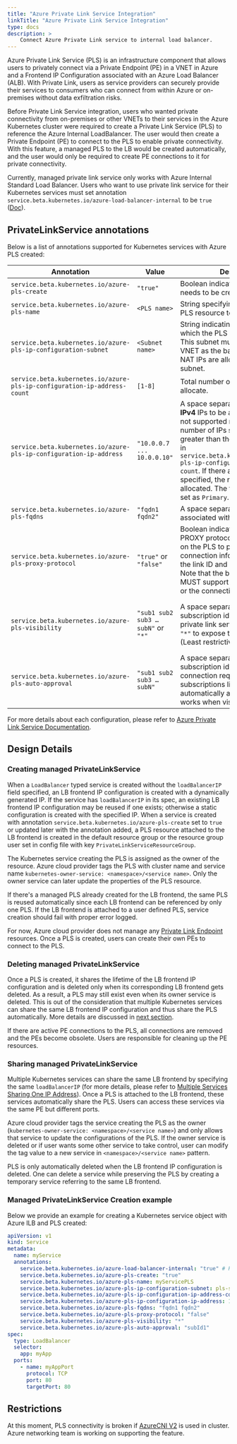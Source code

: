 ```yaml
---
title: "Azure Private Link Service Integration"
linkTitle: "Azure Private Link Service Integration"
type: docs
description: >
    Connect Azure Private Link service to internal load balancer.
---
```


Azure Private Link Service (PLS) is an infrastructure component that allows users to privately connect via a Private Endpoint (PE) in a VNET in Azure and a Frontend IP Configuration associated with an Azure Load Balancer (ALB). With Private Link, users as service providers can securely provide their services to consumers who can connect from within Azure or on-premises without data exfiltration risks. 

Before Private Link Service integration, users who wanted private connectivity from on-premises or other VNETs to their services in the Azure Kubernetes cluster were required to create a Private Link Service (PLS) to reference the Azure Internal LoadBalancer. The user would then create a Private Endpoint (PE) to connect to the PLS to enable private connectivity. With this feature, a managed PLS to the LB would be created automatically, and the user would only be required to create PE connections to it for private connectivity. 

Currently, managed private link service only works with Azure Internal Standard Load Balancer. Users who want to use private link service for their Kubernetes services must set annotation `service.beta.kubernetes.io/azure-load-balancer-internal` to be `true` ([Doc](../loadbalancer)).

## PrivateLinkService annotations

Below is a list of annotations supported for Kubernetes services with Azure PLS created:

| Annotation | Value | Description | Required | Default |
| ------------------------------------------------------------------------ | ---------------------------------- | ------------------------------------------------------------ |------|------|
| `service.beta.kubernetes.io/azure-pls-create`                            | `"true"`                           | Boolean indicating whether a PLS needs to be created. | Required | |
| `service.beta.kubernetes.io/azure-pls-name`                              | `<PLS name>`                       | String specifying the name of the PLS resource to be created. | Optional | `"pls-<LB frontend config name>"` |
| `service.beta.kubernetes.io/azure-pls-ip-configuration-subnet`           |`<Subnet name>`                     | String indicating the subnet to which the PLS will be deployed. This subnet must exist in the same VNET as the backend pool. PLS NAT IPs are allocated within this subnet. | Optional | If `service.beta.kubernetes.io/azure-load-balancer-internal-subnet`, this LB subnet is used. Otherwise, the default subnet from config file is used. |
| `service.beta.kubernetes.io/azure-pls-ip-configuration-ip-address-count` | `[1-8]`                            | Total number of private NAT IPs to allocate. | Optional | 1 |
| `service.beta.kubernetes.io/azure-pls-ip-configuration-ip-address`       | `"10.0.0.7 ... 10.0.0.10"`         | A space separated list of static **IPv4** IPs to be allocated. (IPv6 is not supported right now.) Total number of IPs should not be greater than the ip count specifed in `service.beta.kubernetes.io/azure-pls-ip-configuration-ip-address-count`. If there are fewer IPs specified, the rest are dynamically allocated. The first IP in the list is set as `Primary`. |  Optional | All IPs are dynamically allocated. |
| `service.beta.kubernetes.io/azure-pls-fqdns`                             | `"fqdn1 fqdn2"`                    | A space separated list of fqdns associated with the PLS. | Optional | `[]` |
| `service.beta.kubernetes.io/azure-pls-proxy-protocol`                    | `"true"` or `"false"`              | Boolean indicating whether the TCP PROXY protocol should be enabled on the PLS to pass through connection information, including the link ID and source IP address. Note that the backend service MUST support the PROXY protocol or the connections will fail. | Optional | `false` |
| `service.beta.kubernetes.io/azure-pls-visibility`                        | `"sub1 sub2 sub3 … subN"` or `"*"` | A space separated list of Azure subscription ids for which the private link service is visible. Use `"*"` to expose the PLS to all subs (Least restrictive). | Optional | Empty list `[]` indicating role-based access control only: This private link service will only be available to individuals with role-based access control permissions within your directory. (Most restrictive) |
| `service.beta.kubernetes.io/azure-pls-auto-approval`                     | `"sub1 sub2 sub3 … subN"`          | A space separated list of Azure subscription ids. This allows PE connection requests from the subscriptions listed to the PLS to be automatically approved. This only works when visibility is set to "*". |  Optional | `[]` |

For more details about each configuration, please refer to [Azure Private Link Service Documentation](https://docs.microsoft.com/en-us/cli/azure/network/private-link-service?view=azure-cli-latest#az-network-private-link-service-create).


## Design Details

### Creating managed PrivateLinkService

When a `LoadBalancer` typed service is created without the `loadBalancerIP` field specified, an LB frontend IP configuration is created with a dynamically generated IP. If the service has `loadBalancerIP` in its spec, an existing LB frontend IP configuration may be reused if one exists; otherwise a static configuration is created with the specified IP. When a service is created with annotation `service.beta.kubernetes.io/azure-pls-create` set to `true` or updated later with the annotation added, a PLS resource attached to the LB frontend is created in the default resource group or the resource group user set in config file with key `PrivateLinkServiceResourceGroup`. 

The Kubernetes service creating the PLS is assigned as the owner of the resource. Azure cloud provider tags the PLS with cluster name and service name `kubernetes-owner-service: <namespace>/<service name>`. Only the owner service can later update the properties of the PLS resource.

If there's a managed PLS already created for the LB frontend, the same PLS is reused automatically since each LB frontend can be referenced by only one PLS. If the LB frontend is attached to a user defined PLS, service creation should fail with proper error logged. 

For now, Azure cloud provider does not manage any [Private Link Endpoint](https://docs.microsoft.com/en-us/azure/private-link/private-endpoint-overview) resources. Once a PLS is created, users can create their own PEs to connect to the PLS. 

### Deleting managed PrivateLinkService

Once a PLS is created, it shares the lifetime of the LB frontend IP configuration and is deleted only when its corresponding LB frontend gets deleted. As a result, a PLS may still exist even when its owner service is deleted. This is out of the consideration that multiple Kubernetes services can share the same LB frontend IP configuration and thus share the PLS automatically. More details are discussed in [next section](#sharing-managed-privatelinkservice).

If there are active PE connections to the PLS, all connections are removed and the PEs become obsolete. Users are responsible for cleaning up the PE resources.

### Sharing managed PrivateLinkService

Multiple Kubernetes services can share the same LB frontend by specifying the same `loadBalancerIP` (for more details, please refer to [Multiple Services Sharing One IP Address](../shared-ip)). Once a PLS is attached to the LB frontend, these services automatically share the PLS. Users can access these services via the same PE but different ports. 

Azure cloud provider tags the service creating the PLS as the owner (`kubernetes-owner-service: <namespace>/<service name>`) and only allows that service to update the configurations of the PLS. If the owner service is deleted or if user wants some other service to take control, user can modify the tag value to a new service in `<namespace>/<service name>` pattern.

PLS is only automatically deleted when the LB frontend IP configuration is deleted. One can delete a service while preserving the PLS by creating a temporary service referring to the same LB frontend. 

### Managed PrivateLinkService Creation example

Below we provide an example for creating a Kubernetes service object with Azure ILB and PLS created:

```yaml
apiVersion: v1
kind: Service
metadata:
  name: myService
  annotations:
    service.beta.kubernetes.io/azure-load-balancer-internal: "true" # Right now PLS must be used with internal LB
    service.beta.kubernetes.io/azure-pls-create: "true"
    service.beta.kubernetes.io/azure-pls-name: myServicePLS
    service.beta.kubernetes.io/azure-pls-ip-configuration-subnet: pls-subnet
    service.beta.kubernetes.io/azure-pls-ip-configuration-ip-address-count: "1"
    service.beta.kubernetes.io/azure-pls-ip-configuration-ip-address: 10.240.0.9 # Must be available in pls-subnet
    service.beta.kubernetes.io/azure-pls-fqdns: "fqdn1 fqdn2"
    service.beta.kubernetes.io/azure-pls-proxy-protocol: "false"
    service.beta.kubernetes.io/azure-pls-visibility: "*"
    service.beta.kubernetes.io/azure-pls-auto-approval: "subId1"
spec:
  type: LoadBalancer
  selector:
    app: myApp
  ports:
    - name: myAppPort
      protocol: TCP
      port: 80
      targetPort: 80
```
## Restrictions
At this moment, PLS connectivity is broken if [AzureCNI V2](https://docs.microsoft.com/en-us/azure/aks/configure-azure-cni#dynamic-allocation-of-ips-and-enhanced-subnet-support) is used in cluster. Azure networking team is working on supporting the feature.